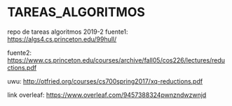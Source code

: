 # TAREAS_ALGORITMOS
repo de tareas algoritmos 2019-2
fuente1: https://algs4.cs.princeton.edu/99hull/

fuente2: https://www.cs.princeton.edu/courses/archive/fall05/cos226/lectures/reductions.pdf

uwu: http://otfried.org/courses/cs700spring2017/xq-reductions.pdf


link overleaf: https://www.overleaf.com/9457388324pwnzndwzwnjd
